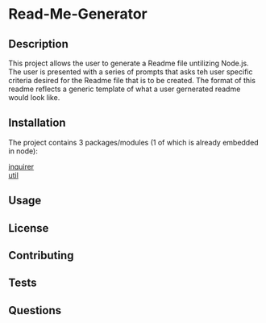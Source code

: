 # Read-Me-Generator


## Description
This project allows the user to generate a Readme file untilizing Node.js. The user is presented with a series of prompts that asks teh user specific criteria desired for the Readme file that is to be created. The format of this readme reflects a generic template of what a user gernerated readme would look like.


## Installation
The project contains 3 packages/modules (1 of which is already embedded in node):

[inquirer](https://www.npmjs.com/package/inquirer)\
[util](https://www.npmjs.com/package/util)


## Usage

## License

## Contributing

## Tests


## Questions